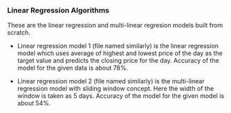 ### Linear Regression Algorithms

These are the linear regression and multi-linear regresion models built from scratch.

* Linear regression model 1 (file named similarly) is the linear regression model which uses average of highest and lowest 
price of the day as the target value and predicts the closing price for the day. Accuracy of the model for the given data is about 78%.

* Linear regression model 2 (file named similarly) is the multi-linear regression model with sliding window concept. Here 
the width of the window is taken as 5 days. Accuracy of the model for the given model is about 54%.
